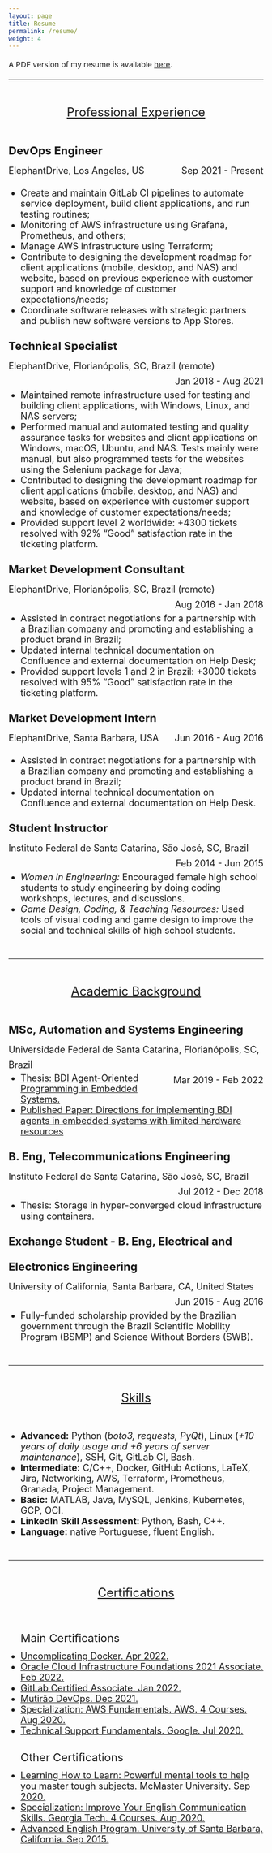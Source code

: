 ```yaml
---
layout: page
title: Resume
permalink: /resume/
weight: 4
---
```


<style>
p
{
  margin:0;
  padding:0;
  font-size:15px;
  line-height:30px;
}

pt
{
  line-height:100px;
  text-decoration: underline;
  font-size:24px; 
}

pp
{
  font-size:22px;
  line-height:50px;
}

ul li
{
 font-size:18px;
}

.alignleft {
	float: left;
  font-size:18px;
}

.alignright {
	float: right;
  font-size:18px;
}
</style>

A PDF version of my resume is available [here](../assets/Resume_MullerDosSantos_Matuzalem_DevEmail.pdf).

---

<center><pt>Professional Experience</pt></center>

<pp><strong>DevOps Engineer</strong></pp>
<div>
<p>
  <p class="alignleft">ElephantDrive, Los Angeles, US</p>
  <p class="alignright">Sep 2021 - Present</p>
</p>
<br>
</div>
<br>
<ul>
  <li>Create and maintain GitLab CI pipelines to automate service deployment, build client applications, and run testing routines;</li>
  <li>Monitoring of AWS infrastructure using Grafana, Prometheus, and others;</li>
  <li>Manage AWS infrastructure using Terraform;</li>
  <li>Contribute to designing the development roadmap for client applications (mobile, desktop, and NAS) and website, based on previous experience with customer support and knowledge of customer expectations/needs;</li>
  <li>Coordinate software releases with strategic partners and publish new software versions to App Stores.</li>
</ul>

<pp><strong>Technical Specialist</strong></pp>
<div>
<p>
  <p class="alignleft">ElephantDrive, Florianópolis, SC, Brazil (remote)</p>
  <p class="alignright">Jan 2018 - Aug 2021</p>
</p>
<br>
</div> 
<br>
<ul>
  <li>Maintained remote infrastructure used for testing and building client applications, with Windows, Linux, and NAS servers;</li>
  <li>Performed manual and automated testing and quality assurance tasks for websites and client applications on Windows, macOS, Ubuntu, and NAS. Tests mainly were manual, but also programmed tests for the websites using the Selenium package for Java;</li>
  <li>Contributed to designing the development roadmap for client applications (mobile, desktop, and NAS) and website, based on experience with customer support and knowledge of customer expectations/needs;</li>
  <li>Provided support level 2 worldwide: +4300 tickets resolved with 92% “Good” satisfaction rate in the ticketing platform.</li>
</ul>

<pp><strong>Market Development Consultant</strong></pp>
<div>
<p>
  <p class="alignleft">ElephantDrive, Florianópolis, SC, Brazil (remote)</p>
  <p class="alignright">Aug 2016 - Jan 2018</p>
</p>
<br>
</div> 
<br>
<ul>
  <li>Assisted in contract negotiations for a partnership with a Brazilian company and promoting and establishing a product brand in Brazil;</li>
  <li>Updated internal technical documentation on Confluence and external documentation on Help Desk;</li>
  <li>Provided support levels 1 and 2 in Brazil: +3000 tickets resolved with 95% “Good” satisfaction rate in the ticketing platform.</li>
</ul>

<pp><strong>Market Development Intern</strong></pp>
<div>
<p>
  <p class="alignleft">ElephantDrive, Santa Barbara, USA</p>
  <p class="alignright">Jun 2016 - Aug 2016</p>
</p>
<br>
</div> 
<br>
<ul>
  <li>Assisted in contract negotiations for a partnership with a Brazilian company and promoting and establishing a product brand in Brazil;</li>
  <li>Updated internal technical documentation on Confluence and external documentation on Help Desk.</li>
</ul>

<pp><strong>Student Instructor</strong></pp>
<div>
<p>
  <p class="alignleft">Instituto Federal de Santa Catarina, São José, SC, Brazil</p>
  <p class="alignright">Feb 2014 - Jun 2015</p>
</p>
<br>
</div> 
<br>
<ul>
  <li><i>Women in Engineering:</i> Encouraged female high school students to study engineering by doing coding workshops, lectures, and discussions.</li>
  <li><i>Game Design, Coding, & Teaching Resources:</i> Used tools of visual coding and game design to improve the social and technical skills of high school students.</li>
</ul>

<br>

----

<center><pt>Academic Background</pt></center>

<pp><strong>MSc, Automation and Systems Engineering</strong></pp>
<div>
<p>
  <p class="alignleft">Universidade Federal de Santa Catarina, Florianópolis, SC, Brazil</p>
  <p class="alignright">Mar 2019 - Feb 2022</p>
</p>
<br>
</div> 
<br>
<ul>
  <li><a target="_blank" rel="noopener noreferrer" href="https://repositorio.ufsc.br/handle/123456789/231270">Thesis: BDI Agent-Oriented Programming in Embedded Systems.</a></li>
  <li><a target="_blank" rel="noopener noreferrer" href="https://wesaac.ufsc.br/2021/wp-content/uploads/2021/07/Directions.for_.implementing.BDI_.agents.in_.embedded.systems.with_.limited.hardware.resources.pdf">Published Paper: Directions for implementing BDI agents in embedded systems with limited hardware resources</a></li>
</ul>

<pp><strong>B. Eng, Telecommunications Engineering</strong></pp>
<div>
<p>
  <p class="alignleft">Instituto Federal de Santa Catarina, São José, SC, Brazil</p>
  <p class="alignright">Jul 2012 - Dec 2018</p>
</p>
<br>
</div> 
<br>
<ul>
    <li>Thesis: Storage in hyper-converged cloud infrastructure using containers.</li>
</ul>

<pp><strong>Exchange Student - B. Eng, Electrical and Electronics Engineering</strong></pp>
<div>
<p>
  <p class="alignleft">University of California, Santa Barbara, CA, United States</p>
  <p class="alignright">Jun 2015 - Aug 2016</p>
</p>
<br>
</div> 
<br>
<ul>
    <li>Fully-funded scholarship provided by the Brazilian government through the Brazil Scientific Mobility Program (BSMP) and Science Without Borders (SWB).
</li>
</ul>

<br>

----

<center><pt>Skills</pt></center>

<ul>
  <li><b>Advanced:</b> Python (<i>boto3, requests, PyQt</i>), Linux (<i>+10 years of daily usage and +6 years of server maintenance</I>), SSH, Git, GitLab CI, Bash.</li>
  <li><b>Intermediate:</b> C/C++, Docker, GitHub Actions, LaTeX, Jira, Networking, AWS, Terraform, Prometheus, Granada, Project Management.</li>
  <li><b>Basic:</b> MATLAB, Java, MySQL, Jenkins, Kubernetes, GCP, OCI.</li>
  <li><b>LinkedIn Skill Assessment: </b>Python, Bash, C++.</li>
  <li><b>Language:</b> native Portuguese, fluent English.</li>
</ul>

<br>

----
<center><pt>Certifications</pt></center>

<ul>
  <pp>Main Certifications</pp>
  <br>
  <li><a target="_blank" rel="noopener noreferrer" href="https://www.credential.net/9e01a36b-eb84-44e2-8fdc-4037aee9d5d9">Uncomplicating Docker. Apr 2022.</a></li>
  <li><a target="_blank" rel="noopener noreferrer" href="https://catalog-education.oracle.com/pls/certview/sharebadge?id=17517B9B14A755B1D7CD88250EEA9A835B981D69F2A6A48687F7CE1D882A0FD4">Oracle Cloud Infrastructure Foundations 2021 Associate. Feb 2022.</a></li>
  <li><a target="_blank" rel="noopener noreferrer" href="https://www.credly.com/badges/3a87086a-6c38-4460-8350-f31e644c94b9/public_url">GitLab Certified Associate. Jan 2022.</a></li>
  <li><a target="_blank" rel="noopener noreferrer" href="https://www.credential.net/5b0f6fb0-b647-49f3-9f9f-5c773a922af9">Mutirão DevOps. Dec 2021.</a></li>
  <li><a target="_blank" rel="noopener noreferrer" href="https://coursera.org/account/accomplishments/specialization/XAKPMPJ6FR92">Specialization: AWS Fundamentals. AWS. 4 Courses. Aug 2020.</a></li>
  <li><a target="_blank" rel="noopener noreferrer" href="https://coursera.org/verify/KS86WDPBFACR">Technical Support Fundamentals. Google. Jul 2020.</a></li>
  <br>
  <pp>Other Certifications</pp>
  <li><a target="_blank" rel="noopener noreferrer" href="https://www.coursera.org/account/accomplishments/verify/H6GV574HAYM2">Learning How to Learn: Powerful mental tools to help you master tough subjects. McMaster University. Sep 2020.</a></li>
  <li><a target="_blank" rel="noopener noreferrer" href="https://coursera.org/account/accomplishments/specialization/PL43DCB7UUEP">Specialization: Improve Your English Communication Skills. Georgia Tech. 4 Courses. Aug 2020.</a></li>
  <li><a target="_blank" rel="noopener noreferrer" href="https://professional.ucsb.edu/">Advanced English Program. University of Santa Barbara, California. Sep 2015.</a></li>
</ul>
